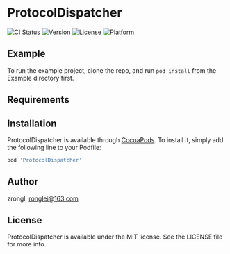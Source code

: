 # ProtocolDispatcher

[![CI Status](https://img.shields.io/travis/ronglei0324@163.com/ProtocolDispatcher.svg?style=flat)](https://travis-ci.org/ronglei0324@163.com/ProtocolDispatcher)
[![Version](https://img.shields.io/cocoapods/v/ProtocolDispatcher.svg?style=flat)](https://cocoapods.org/pods/ProtocolDispatcher)
[![License](https://img.shields.io/cocoapods/l/ProtocolDispatcher.svg?style=flat)](https://cocoapods.org/pods/ProtocolDispatcher)
[![Platform](https://img.shields.io/cocoapods/p/ProtocolDispatcher.svg?style=flat)](https://cocoapods.org/pods/ProtocolDispatcher)

## Example

To run the example project, clone the repo, and run `pod install` from the Example directory first.

## Requirements

## Installation

ProtocolDispatcher is available through [CocoaPods](https://cocoapods.org). To install
it, simply add the following line to your Podfile:

```ruby
pod 'ProtocolDispatcher'
```

## Author

zrongl, ronglei@163.com

## License

ProtocolDispatcher is available under the MIT license. See the LICENSE file for more info.
